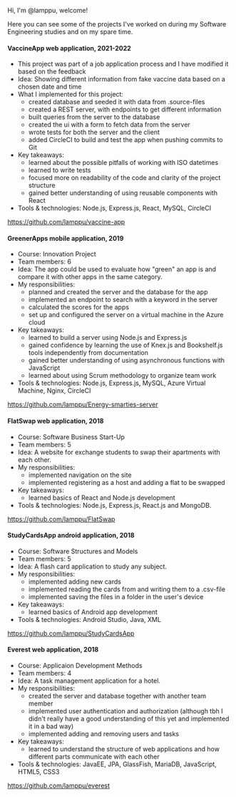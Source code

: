 <!---
lamppu/lamppu is a ✨ special ✨ repository because its `README.md` (this file) appears on your GitHub profile.
You can click the Preview link to take a look at your changes.
--->
Hi, I'm @lamppu, welcome!

Here you can see some of the projects I've worked on during my Software Engineering studies and on my spare time.

#### VaccineApp web application, 2021-2022
- This project was part of a job application process and I have modified it based on the feedback
- Idea: Showing different information from fake vaccine data based on a chosen date and time
- What I implemented for this project:
    - created database and seeded it with data from .source-files
    - created a REST server, with endpoints to get different information
    - built queries from the server to the database
    - created the ui with a form to fetch data from the server
    - wrote tests for both the server and the client
    - added CircleCI to build and test the app when pushing commits to Git
- Key takeaways:
    - learned about the possible pitfalls of working with ISO datetimes
    - learned to write tests
    - focused more on readability of the code and clarity of the project structure
    - gained better understanding of using reusable components with React
- Tools & technologies: Node.js, Express.js, React, MySQL, CircleCI

https://github.com/lamppu/vaccine-app

#### GreenerApps mobile application, 2019
- Course: Innovation Project
- Team members: 6
- Idea: The app could be used to evaluate how "green" an app is and compare it with other apps in the same category.
- My responsibilities: 
    - planned and created the server and the database for the app
    - implemented an endpoint to search with a keyword in the server
    - calculated the scores for the apps
    - set up and configured the server on a virtual machine in the Azure cloud
- Key takeaways:
    - learned to build a server using Node.js and Express.js
    - gained confidence by learning the use of Knex.js and Bookshelf.js tools independently from documentation
    - gained better understanding of using asynchronous functions with JavaScript
    - learned about using Scrum methodology to organize team work
- Tools & technologies: Node.js, Express.js, MySQL, Azure Virtual Machine, Nginx, CircleCI

https://github.com/lamppu/Energy-smarties-server

#### FlatSwap web application, 2018
- Course: Software Business Start-Up
- Team members: 5
- Idea: A website for exchange students to swap their apartments with each other.
- My responsibilities: 
    - implemented navigation on the site
    - implemented registering as a host and adding a flat to be swapped
- Key takeaways:
    - learned basics of React and Node.js development
- Tools & technologies: Node.js, Express.js, React.js and MongoDB.

https://github.com/lamppu/FlatSwap

#### StudyCardsApp android application, 2018
- Course: Software Structures and Models
- Team members: 5
- Idea: A flash card application to study any subject.
- My responsibilities:
    - implemented adding new cards 
    - implemented reading the cards from and writing them to a .csv-file
    - implemented saving the files in a folder in the user's device
- Key takeaways:
    - learned basics of Android app development
- Tools & technologies: Android Studio, Java, XML

https://github.com/lamppu/StudyCardsApp

#### Everest web application, 2018
- Course: Applicaion Development Methods
- Team members: 4
- Idea: A task management application for a hotel.
- My responsibilities:
    - created the server and database together with another team member
    - implemented user authentication and authorization (although tbh I didn't really have a good understanding of this yet and implemented it in a bad way)
    - implemented adding and removing users and tasks
- Key takeaways:
    - learned to understand the structure of web applications and how different parts communicate with each other
- Tools & technologies: JavaEE, JPA, GlassFish, MariaDB, JavaScript, HTML5, CSS3

https://github.com/lamppu/everest
